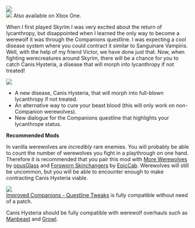 ![](https://raw.githubusercontent.com/PierreDespereaux/PierreDespereaux/master/assets/images/banners/Canis%20Hysteria.png)\
![](https://raw.githubusercontent.com/PierreDespereaux/PierreDespereaux/master/assets/images/Xbox%20Tiny.png)﻿﻿ Also available on Xbox One﻿﻿.

When I first played Skyrim I was very excited about the return of lycanthropy, but disappointed when I learned the only way to become a werewolf it was through the Companions questline. I was expecting a cool disease system where you could contract it similar to Sanguinare Vampiris. Well, with the help of my friend Victor, we have done just that. Now, when fighting werecreatures around Skyrim, there will be a chance for you to catch Canis Hysteria, a disease that will morph into lycanthropy if not treated!

![](https://raw.githubusercontent.com/PierreDespereaux/PierreDespereaux/master/assets/images/banners/Features.png)

-   A new disease, Canis Hysteria, that will morph into full-blown lycanthropy if not treated.
-   An alternative way to cure your beast blood (this will only work on non-Companion werewolves).
-   New dialogue for the Companions questline that highlights your lycanthrope status.

**Recommended Mods**

In vanilla werewolves are *incredibly* rare enemies. You will probably be able to count the number of werewolves you fight in a playthrough on one hand. Therefore it is recommended that you pair this mod with [More Werewolves](https://www.nexusmods.com/skyrimspecialedition/mods/7259) by [opusGlass](https://www.nexusmods.com/skyrimspecialedition/users/6123863) and [Forsworn Skinchangers](https://www.nexusmods.com/skyrimspecialedition/mods/34900) by [EpicCab](https://www.nexusmods.com/skyrimspecialedition/users/4117328). Werewolves will still be uncommon, but you will be able to encounter enough to make contracting Canis Hysteria viable.

![](https://raw.githubusercontent.com/PierreDespereaux/PierreDespereaux/master/assets/images/banners/Compatibility.png)\
[Improved Companions - Questline Tweaks](https://www.nexusmods.com/skyrimspecialedition/mods/22300) is fully compatible without need of a patch.

Canis Hysteria should be fully compatible with werewolf overhauls such as [Manbeast](https://www.nexusmods.com/skyrimspecialedition/mods/44746) and [Growl](https://www.nexusmods.com/skyrimspecialedition/mods/31245).
